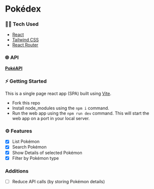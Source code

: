 # Pokédex

### 👨‍💻 Tech Used
- [React](https://react.dev/)
- [Tailwind CSS](https://tailwindcss.com/)
- [React Router](https://reactrouter.com/en/main)

### 🌐 API
**[PokéAPI](https://pokeapi.co/)**

### ⚡️ Getting Started
This is a single page react app (SPA) built using [Vite](https://vitejs.dev/).
- Fork this repo
- Install node_modules using the ```npm i``` command.
- Run the web app using the ```npm run dev``` command.
This will start the web app on a port in your local server.

### ⚙️ Features
- [x] List Pokémon
- [x] Search Pokémon
- [x] Show Details of selected Pokémon
- [x] Filter by Pokémon type

### Additions
- [ ] Reduce API calls (by storing Pokémon details)
